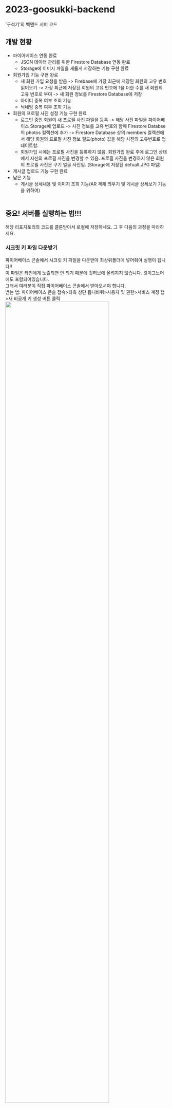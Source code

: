 # 2023-goosukki-backend
'구석기'의 백엔드 서버 코드


## 개발 현황

- 파이어베이스 연동 완료
  - JSON 데이터 관리를 위한 Firestore Database 연동 완료
  - Storage에 이미지 파일을 새롭게 저장하는 기능 구현 완료
- 회원가입 기능 구현 완료
  - 새 회원 가입 요청을 받음 -> Firebase에 가장 최근에 저장된 회원의 고유 번호 읽어오기 -> 가장 최근에 저장된 회원의 고유 번호에 1을 더한 수를 새 회원의 고유 번호로 부여 -> 새 회원 정보를 Firestore Database에 저장
  - 아이디 중복 여부 조회 기능
  - 닉네임 중복 여부 조회 기능
- 회원의 프로필 사진 설정 기능 구현 완료
  - 로그인 중인 회원이 새 프로필 사진 파일을 등록 -> 해당 사진 파일을 파이어베이스 Storage에 업로드 -> 사진 정보를 고유 번호와 함께 Firestore Databse의 photos 컬렉션에 추가 -> Firestore Database 상의 members 컬렉션에서 해당 회원의 프로필 사진 정보 필드(photo) 값을 해당 사진의 고유번호로 업데이트함.
  - 회원가입 시에는 프로필 사진을 등록하지 않음. 회원가입 완료 후에 로그인 상태에서 자신의 프로필 사진을 변경할 수 있음. 프로필 사진을 변경하지 않은 회원의 프로필 사진은 구기 얼굴 사진임. (Storage에 저장된 defualt.JPG 파일)
- 게시글 업로드 기능 구현 완료
- 남은 기능
  - 게시글 상세내용 및 이미지 조회 기능(AR 객체 띄우기 및 게시글 상세보기 기능을 위하여)
<br><br>

## 중요! 서버를 실행하는 법!!!
해당 리포지토리의 코드를 클론받아서 로컬에 저장하세요. 그 후 다음의 과정을 따라하세요.<br>
### 시크릿 키 파일 다운받기
파이어베이스 콘솔에서 시크릿 키 파일을 다운받아 최상위폴더에 넣어줘야 실행이 됩니다!!<br>
이 파일은 타인에게 노출되면 안 되기 때문에 깃허브에 올려지지 않습니다. 깃이그노어에도 포함되어있습니다.<br>
그래서 여러분이 직접 파이어베이스 콘솔에서 받아오셔야 합니다.<br>
받는 법: 파이어베이스 콘솔 접속>좌측 상단 톱니바퀴>사용자 및 권한>서비스 계정 탭>새 비공개 키 생성 버튼 클릭<br>
<img width="80%" src="https://i.imgur.com/7zgCjsH.jpg"/></br>
<img width="80%" src="https://i.imgur.com/7sZXhS5.jpg"/></br>
<img width="80%" src="https://i.imgur.com/M9Y0XFi.jpg"/></br>
<img width="80%" src="https://i.imgur.com/v5QlX11.jpg"/></br>
받으셨다면 파일의 이름을 serviceAccountKey.json 으로 바꾸어 최상위폴더에 넣어주세요!!!!!<br>
<br><br>
### 서버 실행하기
IntelliJ에서 해당 리포지토리를 연다.<br>
File>Settings...를 누른다.<br>
![image](https://user-images.githubusercontent.com/87855493/236627678-3352248c-12a7-4194-967f-501381f1ddb6.png)
뜬 창의 좌측 상단에 있는 검색창에 gradle을 검색한다.<br>
![image](https://user-images.githubusercontent.com/87855493/236627759-ccd13bde-8f9a-4d7d-8d35-751a15d2a098.png)
Build and run using... 과 Run test using... 을 IntelliJ IDEA로 변경한다.<br>
![image](https://user-images.githubusercontent.com/87855493/236627785-a0941c13-9277-4ec9-a747-cfcb6a3cada1.png)
GoosukkiApplication.java를 클릭하여 띄운다.<br>
7번째 줄인 "public class GoosukkiApplication {" 좌측에 있는 초록색 재생 버튼을 눌러 프로그램을 실행시킨다. (만약 초록 재생 버튼이 안 뜬다면 아직 빌드가 덜 된 것이므로 5분 정도 기다리세요)
